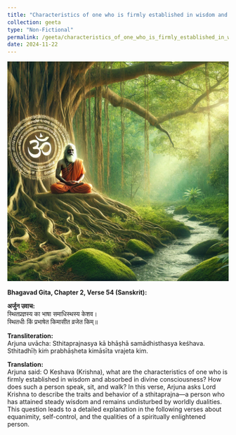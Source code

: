```yaml
---
title: "Characteristics of one who is firmly established in wisdom and absorbed in divine consciousness"
collection: geeta
type: "Non-Fictional"
permalink: /geeta/characteristics_of_one_who_is_firmly_established_in_wisdom_and_absorbed_in_divine_consciousness
date: 2024-11-22
---
```


[<img src="../images/shlok_2_54.webp" width="1000" height="500"/>](../images/shlok_2_54.webp)


**Bhagavad Gita, Chapter 2, Verse 54 (Sanskrit):**     

**अर्जुन उवाच:**       
स्थितप्रज्ञस्य का भाषा समाधिस्थस्य केशव।        
स्थितधीः किं प्रभाषेत किमासीत व्रजेत किम्॥        

**Transliteration:**      
Arjuna uvācha:
Sthitaprajnasya kā bhāṣhā samādhisthasya keśhava.
Sthitadhīḥ kiṁ prabhāṣheta kimāsīta vrajeta kim.

**Translation:**      
Arjuna said: O Keshava (Krishna), what are the characteristics of one who is firmly established in wisdom and absorbed in divine consciousness? How does such a person speak, sit, and walk?
In this verse, Arjuna asks Lord Krishna to describe the traits and behavior of a sthitaprajna—a person who has attained steady wisdom and remains undisturbed by worldly dualities. 
This question leads to a detailed explanation in the following verses about equanimity, self-control, and the qualities of a spiritually enlightened person.
